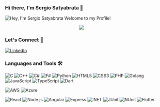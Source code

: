 ### Hi there, I'm Sergio Satyabrata 👋

<!--
**Sergio-Alexander/Sergio-Alexander** is a ✨ _special_ ✨ repository because its `README.md` (this file) appears on my GitHub profile.
-->

<img src="https://readme-typing-svg.demolab.com?font=Operator+Mono&size=30&duration=5000&color=FAFAFA&background=00000000&center=true&vCenter=true&width=435&lines=Hi%2C+I'm+Sergio+Satyabrata;Welcome+to+my+Profile!" align="middle" alt="Hey, I'm Sergio Satyabrata Welcome to my Profile!">

<p align="center">
  <img src="https://user-images.githubusercontent.com/73097560/115834477-dbab4500-a447-11eb-908a-139a6edaec5c.gif">
</p>




### Let's Connect 🤝
[![LinkedIn](https://img.shields.io/badge/LinkedIn-0077B5?style=for-the-badge&logo=linkedin&logoColor=white)](https://www.linkedin.com/in/sergio-satyabrata/)

### Languages and Tools 🛠️

![C](https://img.shields.io/badge/C-00599C?style=for-the-badge&logo=c&logoColor=white)
![C++](https://img.shields.io/badge/C%2B%2B-00599C?style=for-the-badge&logo=c%2B%2B&logoColor=white)
![C#](https://img.shields.io/badge/C%23-239120?style=for-the-badge&logo=c-sharp&logoColor=white)
![F#](https://img.shields.io/badge/F%23-239120?style=for-the-badge&logo=f-sharp&logoColor=white)
![Python](https://img.shields.io/badge/Python-3776AB?style=for-the-badge&logo=python&logoColor=white)
![HTML5](https://img.shields.io/badge/HTML5-E34F26?style=for-the-badge&logo=html5&logoColor=white)
![CSS3](https://img.shields.io/badge/CSS3-1572B6?style=for-the-badge&logo=css3&logoColor=white)
![PHP](https://img.shields.io/badge/PHP-777BB4?style=for-the-badge&logo=php&logoColor=white)
![Golang](https://img.shields.io/badge/Go-00ADD8?style=for-the-badge&logo=go&logoColor=white)
![JavaScript](https://img.shields.io/badge/JavaScript-F7DF1E?style=for-the-badge&logo=javascript&logoColor=black)
![TypeScript](https://img.shields.io/badge/TypeScript-3178C6?style=for-the-badge&logo=typescript&logoColor=white)
![Dart](https://img.shields.io/badge/Dart-0175C2?style=for-the-badge&logo=dart&logoColor=white)


![AWS](https://img.shields.io/badge/AWS-FF9900?style=for-the-badge&logo=amazon-aws&logoColor=white)
![Azure](https://img.shields.io/badge/Azure-0089D6?style=for-the-badge&logo=microsoft-azure&logoColor=white)


![React](https://img.shields.io/badge/React-20232A?style=for-the-badge&logo=react&logoColor=61DAFB)
![Node.js](https://img.shields.io/badge/Node.js-339933?style=for-the-badge&logo=node-dot-js&logoColor=white)
![Angular](https://img.shields.io/badge/Angular-DD0031?style=for-the-badge&logo=angular&logoColor=white)
![Express](https://img.shields.io/badge/Express-000000?style=for-the-badge&logo=express&logoColor=white)
![.NET](https://img.shields.io/badge/.NET-512BD4?style=for-the-badge&logo=dot-net&logoColor=white)
![JUnit](https://img.shields.io/badge/JUnit-25A162?style=for-the-badge&logo=junit5&logoColor=white)
![NUnit](https://img.shields.io/badge/NUnit-25A162?style=for-the-badge&logo=nunit&logoColor=white)
![Flutter](https://img.shields.io/badge/Flutter-02569B?style=for-the-badge&logo=flutter&logoColor=white)



<!-- You can add or change themes as per your preference -->


